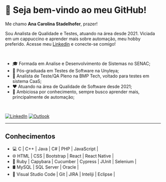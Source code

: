 
# 👋 Seja bem-vindo ao meu GitHub!
  
Me chamo <b>Ana Carolina Stadelhofer</b></a>, prazer!

Sou Analista de Qualidade e Testes, atuando na área desde 2021. Viciada em um cappuccino e aprender mais sobre automação, meu hobby preferido. Acesse meu [Linkedin](https://www.linkedin.com/in/ana-carolina-stadelhofer/) e conecte-se comigo!

<br />


- 🎓 Formada em Analise e Desenvolvimento de Sistemas no SENAC;
- 🐞 Pós-graduada em Testes de Software na Unyleya;
- 💼 Analista de Teste/QA Pleno na BMP Tech, voltado para testes em sistema CaaS;
- ❤️ Atuando na área de Qualidade de Software desde 2021;
- 🥇 Ambiciosa por conhecimento, sempre busco aprender mais, principalmente de automação;

<br />

[![LinkedIn](https://img.shields.io/badge/linkedin-%230077B5.svg?style=for-the-badge&logo=linkedin&logoColor=white)](https://www.linkedin.com/in/ana-carolina-stadelhofer/)
[![Outlook](https://img.shields.io/badge/Microsoft_Outlook-0078D4?style=for-the-badge&logo=microsoft-outlook&logoColor=white)](mailto:ana.stadelhofer@outlook.com)

<hr />

## Conhecimentos

- 💻 C | C++ | Java | C# | PHP | JavaScript |
- 🌐 HTML | CSS | Bootstrap | React | React Native |
- 🤖 Ruby | Capybara | Cucumber | Cypress | JUnit | Selenium |
- 🛢 MySQL | SQL Server | Oracle |
- 🔧 Visual Studio Code | Git | JIRA | Inteliji | Eclipse |


